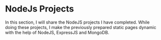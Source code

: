 # NodeJs Projects
In this section, I will share the NodeJS projects I have completed. While doing these projects, I make the previously prepared static pages dynamic with the help of NodeJS, ExpressJS and MongoDB.
